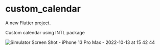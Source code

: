 # custom_calendar

A new Flutter project.

Custom calendar using INTL package 

![Simulator Screen Shot - iPhone 13 Pro Max - 2022-10-13 at 15 42 44](https://user-images.githubusercontent.com/86294468/195582012-06cf6e79-9518-4766-9916-8f41128c6ef7.png)
